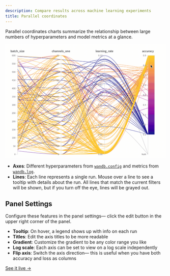 ```yaml
---
description: Compare results across machine learning experiments
title: Parallel coordinates
---
```


Parallel coordinates charts summarize the relationship between large numbers of hyperparameters and model metrics at a glance.

![](/images/app_ui/parallel_coordinates.gif)

* **Axes**: Different hyperparameters from [`wandb.config`](../../../../guides/track/config.md) and metrics from [`wandb.log`](../../../../guides/track/log/intro.md).
* **Lines**: Each line represents a single run. Mouse over a line to see a tooltip with details about the run. All lines that match the current filters will be shown, but if you turn off the eye, lines will be grayed out.

## Panel Settings

Configure these features in the panel settings— click the edit button in the upper right corner of the panel.

* **Tooltip**: On hover, a legend shows up with info on each run
* **Titles**: Edit the axis titles to be more readable
* **Gradient**: Customize the gradient to be any color range you like
* **Log scale**: Each axis can be set to view on a log scale independently
* **Flip axis**: Switch the axis direction— this is useful when you have both accuracy and loss as columns

[See it live →](https://app.wandb.ai/example-team/sweep-demo/reports/Zoom-in-on-Parallel-Coordinates-Charts--Vmlldzo5MTQ4Nw)
